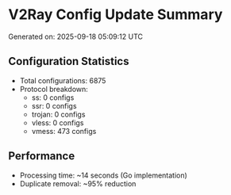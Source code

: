 # V2Ray Config Update Summary
Generated on: 2025-09-18 05:09:12 UTC

## Configuration Statistics
- Total configurations: 6875
- Protocol breakdown:
  - ss: 0 configs
  - ssr: 0 configs
  - trojan: 0 configs
  - vless: 0 configs
  - vmess: 473 configs

## Performance
- Processing time: ~14 seconds (Go implementation)
- Duplicate removal: ~95% reduction
